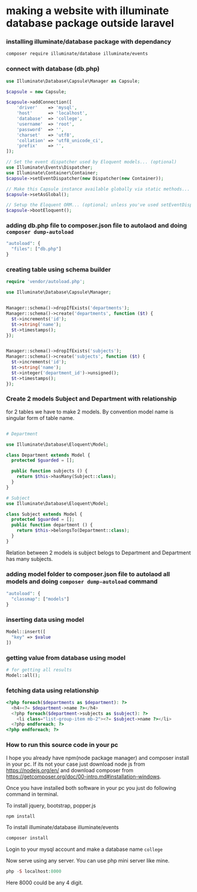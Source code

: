 
# making a website with illuminate database package outside laravel     


### installing illuminate/database package  with dependancy   

~~~bash
composer require illuminate/database illuminate/events 
~~~

### connect with database (db.php)

~~~php
use Illuminate\Database\Capsule\Manager as Capsule;

$capsule = new Capsule;

$capsule->addConnection([
    'driver'    => 'mysql',
    'host'      => 'localhost',
    'database'  => 'college',
    'username'  => 'root',
    'password'  => '',
    'charset'   => 'utf8',
    'collation' => 'utf8_unicode_ci',
    'prefix'    => '',
]);

// Set the event dispatcher used by Eloquent models... (optional)
use Illuminate\Events\Dispatcher;
use Illuminate\Container\Container;
$capsule->setEventDispatcher(new Dispatcher(new Container));

// Make this Capsule instance available globally via static methods... (optional)
$capsule->setAsGlobal();

// Setup the Eloquent ORM... (optional; unless you've used setEventDispatcher())
$capsule->bootEloquent(); 
~~~


### adding db.php file to composer.json file to autolaod and doing `composer dump-autoload` 

~~~php
"autoload": {
  "files": ["db.php"]
}
~~~


### creating table using schema builder    

~~~php
require 'vendor/autoload.php';

use Illuminate\Database\Capsule\Manager;


Manager::schema()->dropIfExists('departments');
Manager::schema()->create('departments', function ($t) {
  $t->increments('id');
  $t->string('name');
  $t->timestamps();
});


Manager::schema()->dropIfExists('subjects');
Manager::schema()->create('subjects', function ($t) {
  $t->increments('id');
  $t->string('name');
  $t->integer('department_id')->unsigned();
  $t->timestamps();
});

~~~

### Create 2 models Subject and Department with relationship        

for 2 tables we have to make 2 models. By convention model name is singular form of table name. 

~~~php

# Department

use Illuminate\Database\Eloquent\Model;

class Department extends Model {
  protected $guarded = [];

  public function subjects () {
    return $this->hasMany(Subject::class);
  }
}

# Subject
use Illuminate\Database\Eloquent\Model;

class Subject extends Model {
  protected $guarded = [];
  public function department () {
    return $this->belongsTo(Department::class);
  }
}

~~~


Relation between 2 models is subject belogs to Department and Department has many subjects. 

### adding model folder to composer.json file to autolaod all models and doing `composer dump-autoload`  command    

~~~php
"autoload": {
  "classmap": ["models"]
}
~~~

### inserting data using model    

~~~php
Model::insert([
  "key" => $value
])
~~~


### getting value from database using model    

~~~php
# for getting all results    
Model::all();
~~~


### fetching data using relationship    

~~~php
<?php foreach($departments as $department): ?>
  <h4><?= $department->name ?></h4>
  <?php foreach($department->subjects as $subject): ?>
    <li class="list-group-item mb-2"><?= $subject->name ?></li>
  <?php endforeach; ?>
<?php endforeach; ?>
~~~


### How to run this source code in your pc

I hope you already have npm(node package manager) and composer install in your pc. If its not your case just download node js from https://nodejs.org/en/ and download composer from  https://getcomposer.org/doc/00-intro.md#installation-windows.    

Once you have installed both software in your pc you just do following command in terminal.       




To install jquery, bootstrap, popper.js   

~~~bash
npm install 
~~~

To install illuminate/database illuminate/events     

~~~bash
composer install 
~~~

Login to your mysql account and make a database name `college`    

Now serve using any server. You can use php mini server like mine.   

~~~php
php -S localhost:8000     
~~~

Here 8000 could be any 4 digit.      



















